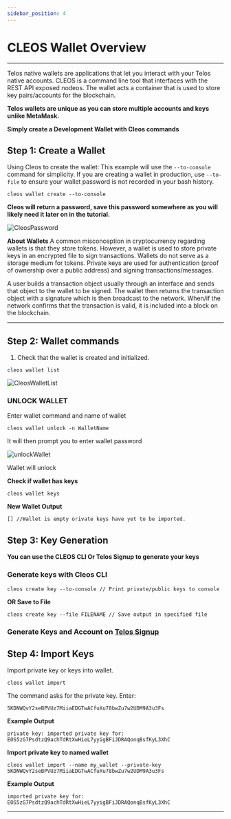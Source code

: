 ```yaml
---
sidebar_position: 4
---
```



# CLEOS Wallet Overview
-----       ------
Telos native wallets are applications that let you interact with your Telos native accounts. CLEOS is a command line tool that interfaces with the REST API exposed nodeos. The wallet acts a container that is used to store key pairs/accounts for the blockchain. 

**Telos wallets are unique as you can store multiple accounts and keys unlike MetaMask.**

__Simply create a Development Wallet with Cleos commands__


## Step 1: Create a Wallet
Using Cleos to create the wallet:
This example will use the ```--to-console``` command for simplicity. If you are creating a wallet in production, use ```--to-file``` to ensure your wallet password is not recorded in your bash history. 

```cleos wallet create --to-console ```

**Cleos will return a password, save this password somewhere as you will likely need it later on in the tutorial.**


![CleosPassword](/img/cleos_password.png)

**About Wallets** A common misconception in cryptocurrency regarding wallets is that they store tokens. However, a wallet is used to store private keys in an encrypted file to sign transactions. Wallets do not serve as a storage medium for tokens. Private keys are used for authentication (proof of ownership over a public address) and signing transactions/messages.

A user builds a transaction object usually through an interface and sends that object to the wallet to be signed. The wallet then returns the transaction object with a signature which is then broadcast to the network. When/if the network confirms that the transaction is valid, it is included into a block on the blockchain.

----            -----

## Step 2: Wallet commands

1. Check that the wallet is created and initialized.

```
cleos wallet list  
```   

![CleosWalletList](/img/cleoswalletlist.png)

### UNLOCK WALLET

Enter wallet command and name of wallet
```
cleos wallet unlock -n WalletName
```
It will then prompt you to enter wallet password

![unlockWallet](/img/unlockWallet.png)

Wallet will unlock

**Check if wallet has keys**
```
cleos wallet keys
```
**New Wallet Output**
```
[] //Wallet is empty orivate keys have yet to be imported. 
```


## Step 3: Key Generation
__You can use the CLEOS CLI Or Telos Signup to generate your keys__
### Generate keys with Cleos CLI

```
cleos create key --to-console // Print private/public keys to console
```
**OR Save to File**
```
cleos create key --file FILENAME // Save output in specified file
```


### Generate Keys and Account on [Telos Signup](https://www.telos.net/signup) 

## Step 4: Import Keys
Import private key or keys into wallet. 
```
cleos wallet import 
```
The command asks for the private key. Enter:
```
5KDNWQvY2seBPVUz7MiiaEDGTwACfuXu78bwZu7w2UDM9A3u3Fs
```
**Example Output**
```
private key: imported private key for: EOS5zG7PsdtzQ9achTdRtXwHieL7yyigBFiJDRAQonqBsfKyL3XhC
```
**Import private key to named wallet**
 ```
cleos wallet import --name my_wallet --private-key 5KDNWQvY2seBPVUz7MiiaEDGTwACfuXu78bwZu7w2UDM9A3u3Fs
```  
**Example Output**
```
imported private key for: EOS5zG7PsdtzQ9achTdRtXwHieL7yyigBFiJDRAQonqBsfKyL3XhC

```


------                                           ------


